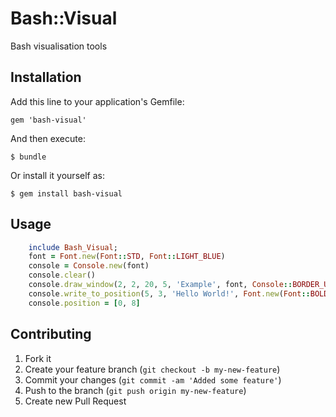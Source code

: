 # Bash::Visual

Bash visualisation tools

## Installation

Add this line to your application's Gemfile:

    gem 'bash-visual'

And then execute:

    $ bundle

Or install it yourself as:

    $ gem install bash-visual

## Usage
```ruby
    include Bash_Visual;
    font = Font.new(Font::STD, Font::LIGHT_BLUE)
    console = Console.new(font)
    console.clear()
    console.draw_window(2, 2, 20, 5, 'Example', font, Console::BORDER_UTF_DOUBLE)
    console.write_to_position(5, 3, 'Hello World!', Font.new(Font::BOLD, Font::LIGHT_GREEN))
    console.position = [0, 8]
```

## Contributing

1. Fork it
2. Create your feature branch (`git checkout -b my-new-feature`)
3. Commit your changes (`git commit -am 'Added some feature'`)
4. Push to the branch (`git push origin my-new-feature`)
5. Create new Pull Request
